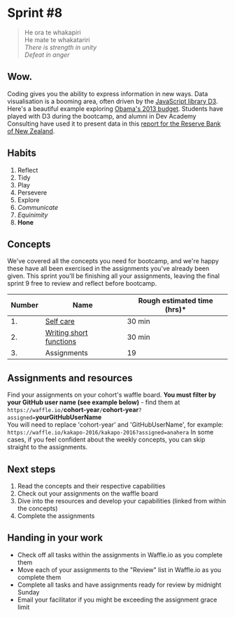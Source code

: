 # Sprint #8

> He ora te whakapiri<br>
> He mate te whakatariri<br>
> *There is strength in unity*<br>
> *Defeat in anger*<br>

## Wow.
Coding gives you the ability to express information in new ways. Data visualisation is a booming area, often driven by the [JavaScript library D3](http://d3js.org/). Here's a beautiful example exploring [Obama's 2013 budget](http://www.nytimes.com/interactive/2012/02/13/us/politics/2013-budget-proposal-graphic.html). Students have played with D3 during the bootcamp, and alumni in Dev Academy Consulting have used it to present data in this [report for the Reserve Bank of New Zealand](http://annualreport.rbnz.govt.nz/financial-highlights#key-points).

## Habits

<!-- learn > develop > practice -->
1. Reflect
2. Tidy
3. Play
5. Persevere
6. Explore
6. *Communicate*
7. *Equinimity*
8. **Hone**


## Concepts

We've covered all the concepts you need for bootcamp, and we're happy these have all been exercised in the assignments you've already been given. This sprint you'll be finishing all your assignments, leaving the final sprint 9 free to review and reflect before bootcamp.

Number | Name | Rough estimated time (hrs)*
--------|-------------------|----------
1. | [Self care](https://github.com/dev-academy-programme/curriculum/tree/master/resources/self-care-ARTICLE/README.md) | 30 min
2. | [Writing short functions](https://github.com/dev-academy-programme/curriculum/tree/master/resources/js-writing-short-functions-ARTICLE/README.md) | 30 min
3. | Assignments | 19


## Assignments and resources
Find your assignments on your cohort's waffle board. **You must filter by your GitHub user name (see example below)** - find them at<br> `https://waffle.io/`**cohort-year**`/`**cohort-year**`?assigned=`**yourGitHubUserName**
<br>
You will need to replace 'cohort-year' and 'GitHubUserName', for example:<br> `https://waffle.io/kakapo-2016/kakapo-2016?assigned=anahera`
In some cases, if you feel confident about the weekly concepts, you can skip straight to the assignments.

## Next steps
1. Read the concepts and their respective capabilities
2. Check out your assignments on the waffle board
3. Dive into the resources and develop your capabilities (linked from within the concepts)
4. Complete the assignments

## Handing in your work
- Check off all tasks within the assignments in Waffle.io as you complete them
- Move each of your assignments to the "Review" list in Waffle.io as you complete them
- Complete all tasks and have assignments ready for review by midnight Sunday
- Email your facilitator if you might be exceeding the assignment grace limit

